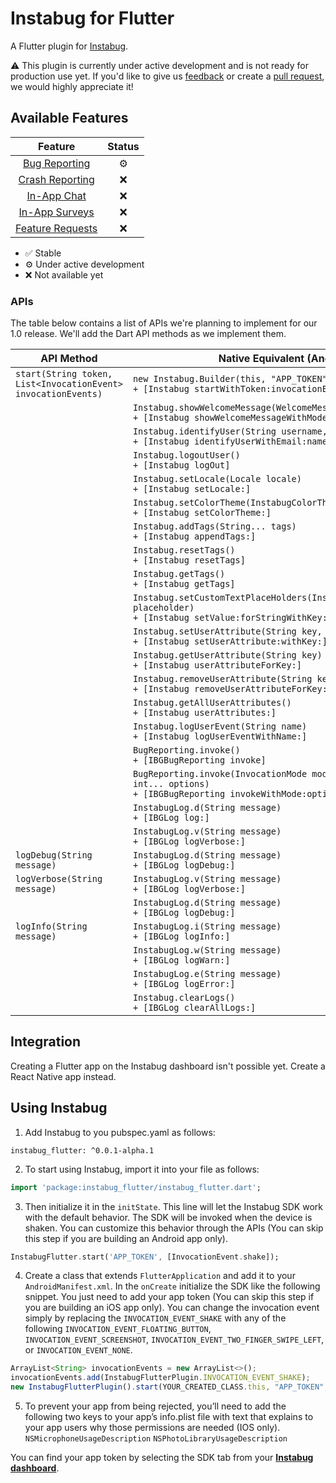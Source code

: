 # Instabug for Flutter

A Flutter plugin for [Instabug](https://instabug.com/).

⚠️ This plugin is currently under active development and is not ready for production use yet. If you'd like to give us [feedback](https://github.com/Instabug/Instabug-Flutter/issues) or create a [pull request](https://github.com/Instabug/Instabug-Flutter/pulls), we would highly appreciate it!

## Available Features

|      Feature     | Status |
|:----------------:|:------:|
| [Bug Reporting](https://instabug.com/bug-reporting)    |    ⚙️   |
| [Crash Reporting](https://instabug.com/crash-reporting)  |    ❌   |
| [In-App Chat](https://instabug.com/in-app-chat)      |    ❌   |
| [In-App Surveys](https://instabug.com/in-app-surveys)   |    ❌   |
| [Feature Requests](https://instabug.com/feature-requests) |    ❌   |

* ✅ Stable
* ⚙️ Under active development
* ❌ Not available yet

### APIs

The table below contains a list of APIs we're planning to implement for our 1.0 release. We'll add the Dart API methods as we implement them.



| API Method | Native Equivalent (Android/iOS)                                                                                                                       |
|------------|-----------------------------------------------------------------------------------------------------------------------------------------|
| `start(String token, List<InvocationEvent> invocationEvents)` | `new Instabug.Builder(this, "APP_TOKEN").build()`<br>`+ [Instabug startWithToken:invocationEvents:]`                         |
|            | `Instabug.showWelcomeMessage(WelcomeMessage.State state)`<br>`+ [Instabug showWelcomeMessageWithMode:]`                      |
|            | `Instabug.identifyUser(String username, String email)`<br>`+ [Instabug identifyUserWithEmail:name:]`                         |
|            | `Instabug.logoutUser()`<br>`+ [Instabug logOut]`                                                                             |
|            | `Instabug.setLocale(Locale locale)`<br>`+ [Instabug setLocale:]`                                                             |
|            |  `Instabug.setColorTheme(InstabugColorTheme theme)`<br>`+ [Instabug setColorTheme:]`                                         |
|            | `Instabug.addTags(String... tags)`<br>`+ [Instabug appendTags:]`                                                             |
|            | `Instabug.resetTags()`<br>`+ [Instabug resetTags]`                                                                           |
|            | `Instabug.getTags()`<br>`+ [Instabug getTags]`                                                                               |
|            | `Instabug.setCustomTextPlaceHolders(InstabugCustomTextPlaceHolder placeholder)`<br>`+ [Instabug setValue:forStringWithKey:]` |
|            | `Instabug.setUserAttribute(String key, String value)`<br>`+ [Instabug setUserAttribute:withKey:]`                            |
|            | `Instabug.getUserAttribute(String key)`<br>`+ [Instabug userAttributeForKey:]`                                               |
|            | `Instabug.removeUserAttribute(String key)`<br>`+ [Instabug removeUserAttributeForKey:]`                                      |
|            | `Instabug.getAllUserAttributes()`<br>`+ [Instabug userAttributes:]`                                                          |
|            | `Instabug.logUserEvent(String name)`<br>`+ [Instabug logUserEventWithName:]`                                                 |
|            | `BugReporting.invoke()`<br>`+ [IBGBugReporting invoke]`                                                                      |
|            | `BugReporting.invoke(InvocationMode mode, @InvocationOption int... options)`<br>`+ [IBGBugReporting invokeWithMode:options:]`  |
|            | `InstabugLog.d(String message)`<br>`+ [IBGLog log:]`                                                                         |
|            | `InstabugLog.v(String message)`<br>`+ [IBGLog logVerbose:]`                                                                  |
|`logDebug(String message)`| `InstabugLog.d(String message)`<br>`+ [IBGLog logDebug:]`                                                                    |
|`logVerbose(String message)`| `InstabugLog.v(String message)`<br>`+ [IBGLog logVerbose:]`                                                                  |
|            | `InstabugLog.d(String message)`<br>`+ [IBGLog logDebug:]`                                                                    |
|`logInfo(String message)`| `InstabugLog.i(String message)`<br>`+ [IBGLog logInfo:]`                                                                     |
|            | `InstabugLog.w(String message)`<br>`+ [IBGLog logWarn:]`                                                                     |
|            | `InstabugLog.e(String message)`<br>`+ [IBGLog logError:]`                                                                    |
|            | `Instabug.clearLogs()`<br>`+ [IBGLog clearAllLogs:]`                                                                         |

## Integration

Creating a Flutter app on the Instabug dashboard isn't possible yet. Create a React Native app instead.


## Using Instabug

1. Add Instabug to you pubspec.yaml as follows:
```
instabug_flutter: ^0.0.1-alpha.1
```

2. To start using Instabug, import it into your file as follows: 

```dart
import 'package:instabug_flutter/instabug_flutter.dart';
```
3. Then initialize it in the `initState`. This line will let the Instabug SDK work with the default behavior. The SDK will be invoked when the device is shaken. You can customize this behavior through the APIs (You can skip this step if you are building an Android app only).

```dart
InstabugFlutter.start('APP_TOKEN', [InvocationEvent.shake]);
```
4. Create a class that extends `FlutterApplication` and add it to your `AndroidManifest.xml`.
   In the `onCreate` initialize the SDK like the following snippet. You just need to add your app token (You can skip this step if you are building an iOS app only). You can change the invocation event simply by replacing the `INVOCATION_EVENT_SHAKE` with any of the following `INVOCATION_EVENT_FLOATING_BUTTON`, `INVOCATION_EVENT_SCREENSHOT`, `INVOCATION_EVENT_TWO_FINGER_SWIPE_LEFT`, or `INVOCATION_EVENT_NONE`.
```javascript
ArrayList<String> invocationEvents = new ArrayList<>();
invocationEvents.add(InstabugFlutterPlugin.INVOCATION_EVENT_SHAKE);
new InstabugFlutterPlugin().start(YOUR_CREATED_CLASS.this, "APP_TOKEN", invocationEvents);
```

5) To prevent your app from being rejected, you’ll need to add the following two keys to your app’s info.plist file with text that explains to your app users why those permissions are needed (IOS only).
`NSMicrophoneUsageDescription`
`NSPhotoLibraryUsageDescription`

You can find your app token by selecting the SDK tab from your [**Instabug dashboard**](https://dashboard.instabug.com/app/sdk/).

